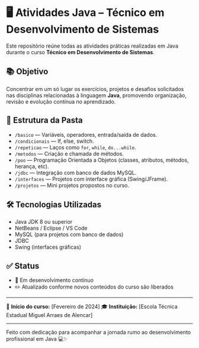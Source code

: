 # 🖥️ Atividades Java – Técnico em Desenvolvimento de Sistemas

Este repositório reúne todas as atividades práticas realizadas em Java durante o curso **Técnico em Desenvolvimento de Sistemas**.

## 📚 Objetivo
Concentrar em um só lugar os exercícios, projetos e desafios solicitados nas disciplinas relacionadas à linguagem **Java**, 
promovendo organização, revisão e evolução contínua no aprendizado.

## 📁 Estrutura da Pasta

- `/basico` — Variáveis, operadores, entrada/saída de dados.
- `/condicionais` — If, else, switch.
- `/repeticao` — Laços como `for`, `while`, `do...while`.
- `/metodos` — Criação e chamada de métodos.
- `/poo` — Programação Orientada a Objetos (classes, atributos, métodos, herança, etc).
- `/jdbc` — Integração com banco de dados MySQL.
- `/interfaces` — Projetos com interface gráfica (Swing/JFrame).
- `/projetos` — Mini projetos propostos no curso.

## 🛠️ Tecnologias Utilizadas
- Java JDK 8 ou superior
- NetBeans / Eclipse / VS Code
- MySQL (para projetos com banco de dados)
- JDBC
- Swing (interfaces gráficas)

## ✅ Status
- 🚧 Em desenvolvimento contínuo
- ✏️ Atualizado conforme novos conteúdos do curso são liberados
---

📅 **Início do curso:** [Fevereiro de 2024]
🎓 **Instituição:** [Escola Técnica Estadual Miguel Arraes de Alencar]

---

Feito com dedicação para acompanhar a jornada rumo ao desenvolvimento profissional em Java 💻✨
